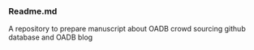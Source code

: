 ### Readme.md

A repository to prepare manuscript about OADB crowd sourcing github database and OADB blog

